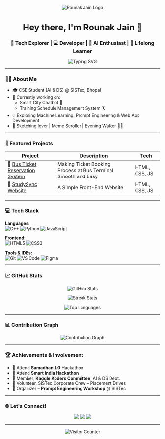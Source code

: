 <!-- Custom Logo Banner -->
<p align="center">
  <img src="https://github.com/rounak-jain01/My-Portfolio/blob/master/portfolio_images/WhatsApp%20Image%202024-01-10%20at%2017.56.53_2be75075.jpg" alt="Rounak Jain Logo" />
</p> 

<h1 align="center">Hey there, I'm Rounak Jain 👋</h1>
<h3 align="center">🚀 Tech Explorer | 💻 Developer | 🧠 AI Enthusiast | 🎯 Lifelong Learner</h3>

<p align="center">
  <img src="https://readme-typing-svg.herokuapp.com?font=Fira+Code&duration=3000&pause=1000&color=00FFFF&center=true&vCenter=true&width=435&lines=Welcome+to+my+GitHub!;Always+learning+something+new.;Let’s+build+something+great+together!" alt="Typing SVG" />
</p>

---

### 🙋‍♂️ About Me
- 🎓 CSE Student (AI & DS) @ SISTec, Bhopal
- 🔭 Currently working on:
  - Smart City Chatbot 🤖
  - Training Schedule Management System 🗓️
- 💡 Exploring Machine Learning, Prompt Engineering & Web App Development
- 🎨 Sketching lover | Meme Scroller | Evening Walker 🚶‍♂️

---

### 🚀 Featured Projects
| Project | Description | Tech |
|--------|-------------|------|
| 🔹 [Bus Ticket Reservation System](https://github.com/rounak-jain01/bus-reservation-system) | Making Ticket Booking Process at Bus Terminal Smooth and Easy | HTML, CSS, JS |
| 🔹 [StudySync Website](https://github.com/rounak-jain01/StudyScan-Website) | A Simple Front-End Website | HTML, CSS, JS |
---

### 💻 Tech Stack

**Languages:**  
![C++](https://img.shields.io/badge/C++-00599C?style=flat-square&logo=cplusplus&logoColor=white)
![Python](https://img.shields.io/badge/Python-3776AB?style=flat-square&logo=python&logoColor=white)
![JavaScript](https://img.shields.io/badge/JavaScript-F7DF1E?style=flat-square&logo=javascript&logoColor=black)

**Frontend:**  
![HTML5](https://img.shields.io/badge/HTML5-E34F26?style=flat-square&logo=html5&logoColor=white)
![CSS3](https://img.shields.io/badge/CSS3-1572B6?style=flat-square&logo=css3&logoColor=white)

**Tools & IDEs:**  
![Git](https://img.shields.io/badge/Git-F05032?style=flat-square&logo=git&logoColor=white)
![VS Code](https://img.shields.io/badge/VS_Code-007ACC?style=flat-square&logo=visual-studio-code&logoColor=white)
![Figma](https://img.shields.io/badge/Figma-black?style=flat-square&logo=figma&logoColor=white)

---

### 📈 GitHub Stats

<p align="center">
  <img src="https://github-readme-stats.vercel.app/api?username=rounak-jain01&show_icons=true&theme=tokyonight&hide_border=true" alt="GitHub Stats" />
</p>

<p align="center">
  <img src="https://github-readme-streak-stats.herokuapp.com?user=rounak-jain01&theme=tokyonight&hide_border=true" alt="Streak Stats" />
</p>

<p align="center">
  <img src="https://github-readme-stats.vercel.app/api/top-langs/?username=rounak-jain01&layout=compact&theme=tokyonight&hide_border=true" alt="Top Languages" />
</p>

---

### 📊 Contribution Graph

<p align="center">
  <img src="https://github-readme-activity-graph.vercel.app/graph?username=rounak-jain01&theme=tokyo-night&hide_border=true" alt="Contribution Graph"/>
</p>

---

### 🏆 Achievements & Involvement
- 🥇 Attend **Samadhan 1.0** Hackathon
- 🥇 Attend **Smart India Hackathon**
- 🤝 Member, **Kaggle Koders Committee**, AI & DS Dept.
- 🧠 Volunteer, SISTec Corporate Crew – Placement Drives
- 🧪 Organizer – **Prompt Engineering Workshop** @ SISTec

---

### 🌐 Let's Connect!

<p align="center">
  <a href="https://www.linkedin.com/in/imrounakjain/"><img src="https://img.shields.io/badge/LinkedIn-blue?style=for-the-badge&logo=linkedin&logoColor=white" /></a>
  <a href="https://www.instagram.com/rounak_jain_01/"><img src="https://img.shields.io/badge/Instagram-purple?style=for-the-badge&logo=instagram&logoColor=white" /></a>
  <a href="mailto:rounakjain049@gmail.com"><img src="https://img.shields.io/badge/Gmail-red?style=for-the-badge&logo=gmail&logoColor=white" /></a>
</p>

---

<p align="center">
  <img src="https://komarev.com/ghpvc/?username=rounak-jain01&label=Visitors&color=00ffff&style=flat" alt="Visitor Counter" />
</p>
